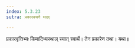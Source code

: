 ```yaml
---
index: 5.3.23
sutra: प्रकारवचने थाल्

---
```

प्रकारवृत्तिभ्यः किमादिभ्यस्थाल् स्यात् स्वार्थे। तेन प्रकारेण तथा। यथा॥